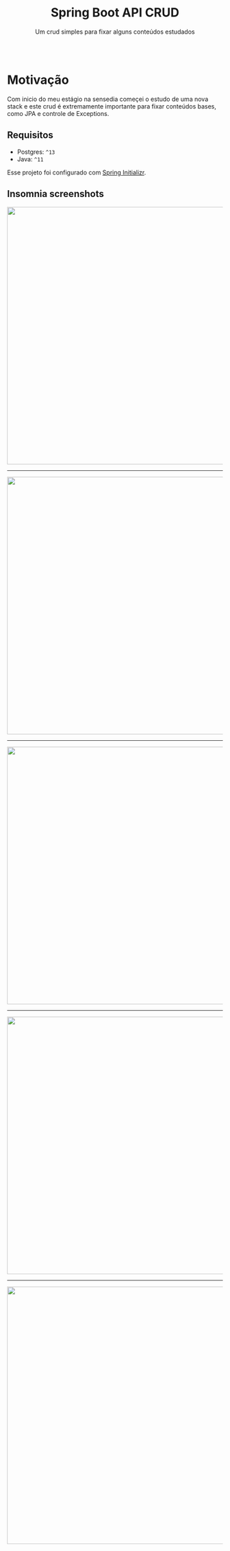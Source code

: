 <h1 align="center">Spring Boot API CRUD</h1>
<p align="center">
  Um crud simples para fixar alguns conteúdos estudados
</p>
<br>
<br>

# Motivação

<p>
  Com inicio do meu estágio na sensedia começei o estudo de uma nova stack
  e este crud é extremamente importante para fixar conteúdos bases, como
  JPA e controle de Exceptions.
</p>

## Requisitos

- Postgres: `^13`
- Java: `^11`

Esse projeto foi configurado com [Spring Initializr](https://start.spring.io/).

## Insomnia screenshots

<img src="https://i.imgur.com/6MfL3Hd.png" width="600;"/>

---

<img src="https://i.imgur.com/gXlis7t.png" width="600;"/>

---

<img src="https://i.imgur.com/i8Oz4fo.png" width="600;"/>

---

<img src="https://i.imgur.com/7HV9LtD.png" width="600;"/>

---

<img src="https://i.imgur.com/LPUw8GP.png" width="600;"/>
